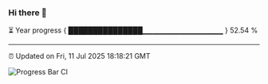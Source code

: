 ### Hi there 👋

⏳ Year progress { ███████████████▁▁▁▁▁▁▁▁▁▁▁▁▁▁▁ } 52.54 %

---

⏰ Updated on Fri, 11 Jul 2025 18:18:21 GMT

![Progress Bar CI](https://github.com/code-lakshay/GitHub-Actions-Demo/workflows/Progress%20Bar%20CI/badge.svg)
